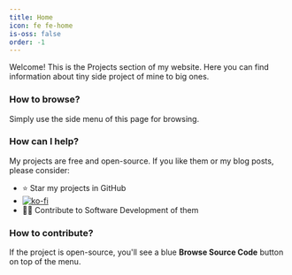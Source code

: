 ```yaml
---
title: Home
icon: fe fe-home
is-oss: false
order: -1
---
```


Welcome! This is the Projects section of my website. Here you can find information about tiny side project of mine to big ones.

### How to browse?
Simply use the side menu of this page for browsing.

### How can I help?

My projects are free and open-source. If you like them or my blog posts, please consider:

- ⭐ Star my projects in GitHub
- [![ko-fi](https://www.ko-fi.com/img/githubbutton_sm.svg)](https://ko-fi.com/P5P011XLE)
- 👩‍💻 Contribute to Software Development of them


### How to contribute?
If the project is open-source, you'll see a blue **Browse Source Code** button on top of the menu.
